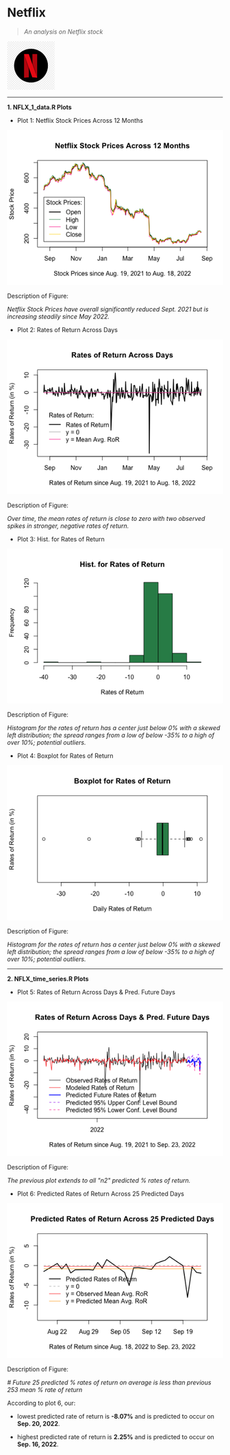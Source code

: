 
# Netflix
>*An analysis on Netflix stock*  

![Netflix Logo](https://github.com/rogersnd/Netflix/blob/main/Images/netflix_logo.png)

---

**1. NFLX_1_data.R Plots**  

- Plot 1: Netflix Stock Prices Across 12 Months  

![Netflix Stock Prices Across 12 Months](https://github.com/rogersnd/Netflix/blob/main/Images/netflix_stock_prices_across_12_months.png)  

Description of Figure:  

*Netflix Stock Prices have overall significantly reduced Sept. 2021 but is increasing steadily since May 2022.*  

- Plot 2: Rates of Return Across Days  

![Rates of Return Across Days](https://github.com/rogersnd/Netflix/blob/main/Images/rates_of_return_across_days.png)  

Description of Figure:  

*Over time, the mean rates of return is close to zero with two observed spikes in stronger, negative rates of return.*  

- Plot 3: Hist. for Rates of Return  

![Hist. for Rates of Return](https://github.com/rogersnd/Netflix/blob/main/Images/hist_for_rates_of_return.png)  

Description of Figure:  

*Histogram for the rates of return has a center just below 0% with a skewed left distribution; the spread ranges from a low of below -35% to a high of over 10%; potential outliers.*  

- Plot 4: Boxplot for Rates of Return  

![Boxplot for Rates of Return](https://github.com/rogersnd/Netflix/blob/main/Images/boxplot_for_rates_of_return.png)  

Description of Figure:  

*Histogram for the rates of return has a center just below 0% with a skewed left distribution; the spread ranges from a low of below -35% to a high of over 10%; potential outliers.*  

---

**2. NFLX_time_series.R Plots**  

- Plot 5: Rates of Return Across Days & Pred. Future Days  

![Rates of Return Across Days & Pred. Future Days](https://github.com/rogersnd/Netflix/blob/main/Images/rates_of_return_across_days_&_pred._future_days.png)  

Description of Figure:  

*The previous plot extends to all "n2" predicted % rates of return.*  

- Plot 6: Predicted Rates of Return Across 25 Predicted Days  

![Predicted Rates of Return Across 25 Predicted Days](https://github.com/rogersnd/Netflix/blob/main/Images/predicted_rates_of_return_across_25_predicted_days.png)  

Description of Figure:  

*# Future 25 predicted % rates of return on average is less than previous 253 mean % rate of return*  

According to plot 6, our:  

- lowest predicted rate of return is **-8.07%** and is predicted to occur on **Sep. 20, 2022**.  

- highest predicted rate of return is **2.25%** and is predicted to occur on **Sep. 16, 2022**.  
